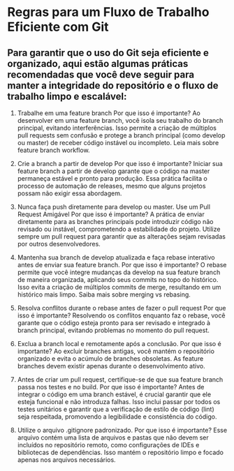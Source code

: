 # Regras para um Fluxo de Trabalho Eficiente com Git


## Para garantir que o uso do Git seja eficiente e organizado, aqui estão algumas práticas recomendadas que você deve seguir para manter a integridade do repositório e o fluxo de trabalho limpo e escalável:

1. Trabalhe em uma feature branch
Por que isso é importante?
Ao desenvolver em uma feature branch, você isola seu trabalho do branch principal, evitando interferências. Isso permite a criação de múltiplos pull requests sem confusão e protege a branch principal (como develop ou master) de receber código instável ou incompleto.
Leia mais sobre feature branch workflow.

2. Crie a branch a partir de develop
Por que isso é importante?
Iniciar sua feature branch a partir de develop garante que o código na master permaneça estável e pronto para produção. Essa prática facilita o processo de automação de releases, mesmo que alguns projetos possam não exigir essa abordagem.

3. Nunca faça push diretamente para develop ou master. Use um Pull Request Amigável
Por que isso é importante?
A prática de enviar diretamente para as branches principais pode introduzir código não revisado ou instável, comprometendo a estabilidade do projeto. Utilize sempre um pull request para garantir que as alterações sejam revisadas por outros desenvolvedores.

4. Mantenha sua branch de develop atualizada e faça rebase interativo antes de enviar sua feature branch.
Por que isso é importante?
O rebase permite que você integre mudanças da develop na sua feature branch de maneira organizada, aplicando seus commits no topo do histórico. Isso evita a criação de múltiplos commits de merge, resultando em um histórico mais limpo.
Saiba mais sobre merging vs rebasing.

5. Resolva conflitos durante o rebase antes de fazer o pull request
Por que isso é importante?
Resolvendo os conflitos enquanto faz o rebase, você garante que o código esteja pronto para ser revisado e integrado à branch principal, evitando problemas no momento do pull request.

6. Exclua a branch local e remotamente após a conclusão.
Por que isso é importante?
Ao excluir branches antigas, você mantém o repositório organizado e evita o acúmulo de branches obsoletas. As feature branches devem existir apenas durante o desenvolvimento ativo.

7. Antes de criar um pull request, certifique-se de que sua feature branch passa nos testes e no build.
Por que isso é importante?
Antes de integrar o código em uma branch estável, é crucial garantir que ele esteja funcional e não introduza falhas. Isso inclui passar por todos os testes unitários e garantir que a verificação de estilo de código (lint) seja respeitada, promovendo a legibilidade e consistência do código.

8. Utilize o arquivo .gitignore padronizado.
Por que isso é importante?
Esse arquivo contém uma lista de arquivos e pastas que não devem ser incluídos no repositório remoto, como configurações de IDEs e bibliotecas de dependências. Isso mantém o repositório limpo e focado apenas nos arquivos necessários.